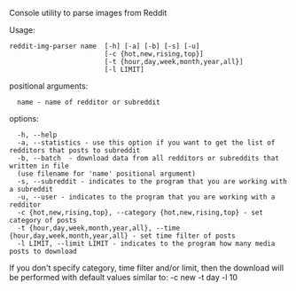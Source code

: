 Console utility to parse images from Reddit

Usage:
```
reddit-img-parser name  [-h] [-a] [-b] [-s] [-u]
                        [-c {hot,new,rising,top}]
                        [-t {hour,day,week,month,year,all}] 
                        [-l LIMIT]
```

positional arguments:
```
  name - name of redditor or subreddit
```

options:
```
  -h, --help
  -a, --statistics - use this option if you want to get the list of redditors that posts to subreddit
  -b, --batch  - download data from all redditors or subreddits that written in file
  (use filename for 'name' positional argument)
  -s, --subreddit - indicates to the program that you are working with a subreddit
  -u, --user - indicates to the program that you are working with a redditor
  -c {hot,new,rising,top}, --category {hot,new,rising,top} - set category of posts
  -t {hour,day,week,month,year,all}, --time {hour,day,week,month,year,all} - set time filter of posts
  -l LIMIT, --limit LIMIT - indicates to the program how many media posts to download
```

If you don't specify category, time filter and/or limit, then the download will be performed with default values similar to: -c new -t day -l 10
